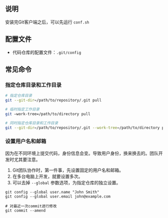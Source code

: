 ## 说明

安装完Git客户端之后，可以先运行 `conf.sh`


## 配置文件

- 代码仓库的配置文件：`.git/config`


## 常见命令

### 指定仓库目录和工作目录

```bash
# 指定仓库目录
git --git-dir=/path/to/repository/.git pull

# 临时指定工作目录
git –work-tree=/path/to/directory pull

# 同时指定仓库目录和工作目录
git --git-dir=/path/to/repository/.git --work-tree=/path/to/directory pull
```

### 设置用户名和邮箱

因为在不同环境上提交代码，身份信息会变。导致用户身份，换来换去的。团队开发时尤其要注意。

1. Git团队协作时，第一件事，先设置固定的用户名和邮箱。
2. 在多台电脑上开发，就要设置多次。
3. 可以去掉 `--global` 参数选项，为指定仓库的独立设置。

```
git config --global user.name "John Smith"
git config --global user.email john@example.com

# 对最近一次commit进行修改
git commit --amend
```
